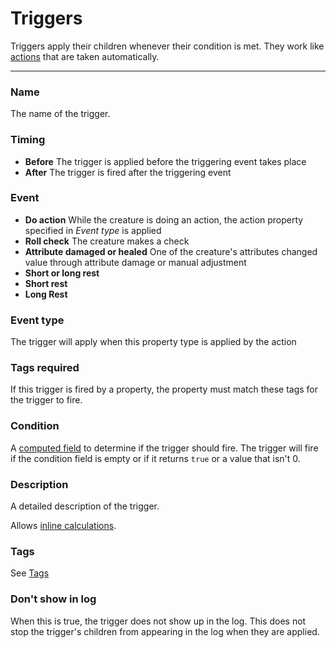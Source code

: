 # Triggers

Triggers apply their children whenever their condition is met. They work like [actions](/docs/property/action) that are taken automatically.

---

### Name

The name of the trigger.

### Timing

- **Before** The trigger is applied before the triggering event takes place
- **After** The trigger is fired after the triggering event

### Event

- **Do action** While the creature is doing an action, the action property specified in *Event type* is applied
- **Roll check** The creature makes a check
- **Attribute damaged or healed** One of the creature's attributes changed value through attribute damage or manual adjustment
- **Short or long rest**
- **Short rest**
- **Long Rest**

### Event type

The trigger will apply when this property type is applied by the action

### Tags required

If this trigger is fired by a property, the property must match these tags for the trigger to fire.

### Condition

A [computed field](/docs/computed-fields) to determine if the trigger should fire. The trigger will fire if the condition field is empty or if it returns `true` or a value that isn't 0.

### Description

A detailed description of the trigger.

Allows [inline calculations](/docs/inline-calculations).

### Tags

See [Tags](/docs/tags)

### Don't show in log

When this is true, the trigger does not show up in the log. This does not stop the trigger's children from appearing in the log when they are applied.
